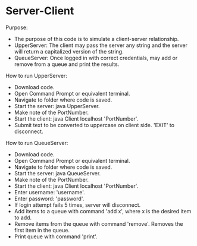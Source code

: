 # Server-Client

Purpose: 
- The purpose of this code is to simulate a client-server relationship.
- UpperServer: The client may pass the server any string and the server will return a capitalized version of the string.
- QueueServer: Once logged in with correct credentials, may add or remove from a queue and print the results.

How to run UpperServer:
- Download code.
- Open Command Prompt or equivalent terminal.
- Navigate to folder where code is saved.
- Start the server: java UpperServer.
- Make note of the PortNumber.
- Start the client: java Client localhost 'PortNumber'.
- Submit text to be converted to uppercase on client side. 'EXIT' to disconnect.

How to run QueueServer:
- Download code.
- Open Command Prompt or equivalent terminal.
- Navigate to folder where code is saved.
- Start the server: java QueueServer.
- Make note of the PortNumber.
- Start the client: java Client localhost 'PortNumber'.
- Enter username: 'username'.
- Enter password: 'password'.
- If login attempt fails 5 times, server will disconnect.
- Add items to a queue with command 'add x', where x is the desired item to add.
- Remove items from the queue with command 'remove'. Removes the first item in the queue.
- Print queue with command 'print'.
